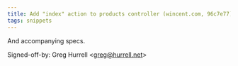 ```yaml
---
title: Add "index" action to products controller (wincent.com, 96c7e77)
tags: snippets
---
```


And accompanying specs.

Signed-off-by: Greg Hurrell &lt;greg@hurrell.net&gt;
